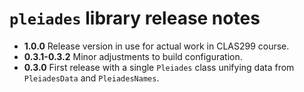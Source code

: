 # `pleiades` library release notes

- **1.0.0**  Release version in use for actual work in CLAS299 course.
- **0.3.1-0.3.2**  Minor adjustments to build configuration.
- **0.3.0**  First release with a single `Pleiades` class unifying data from `PleiadesData` and `PleiadesNames`.

